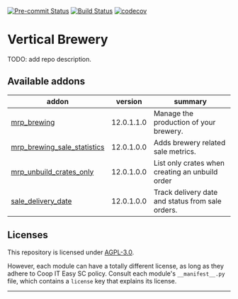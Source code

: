
<!-- /!\ Non OCA Context : Set here the badge of your runbot / runboat instance. -->
[![Pre-commit Status](https://github.com/coopiteasy/vertical-brewery/actions/workflows/pre-commit.yml/badge.svg?branch=12.0)](https://github.com/coopiteasy/vertical-brewery/actions/workflows/pre-commit.yml?query=branch%3A12.0)
[![Build Status](https://github.com/coopiteasy/vertical-brewery/actions/workflows/test.yml/badge.svg?branch=12.0)](https://github.com/coopiteasy/vertical-brewery/actions/workflows/test.yml?query=branch%3A12.0)
[![codecov](https://codecov.io/gh/coopiteasy/vertical-brewery/branch/12.0/graph/badge.svg)](https://codecov.io/gh/coopiteasy/vertical-brewery)
<!-- /!\ Non OCA Context : Set here the badge of your translation instance. -->

<!-- /!\ do not modify above this line -->

# Vertical Brewery

TODO: add repo description.

<!-- /!\ do not modify below this line -->

<!-- prettier-ignore-start -->
[//]: # (addons)

Available addons
----------------
addon | version | summary
--- | --- | ---
[mrp_brewing](mrp_brewing/) | 12.0.1.1.0 | Manage the production of your brewery.
[mrp_brewing_sale_statistics](mrp_brewing_sale_statistics/) | 12.0.1.0.0 | Adds brewery related sale metrics.
[mrp_unbuild_crates_only](mrp_unbuild_crates_only/) | 12.0.1.0.0 | List only crates when creating an unbuild order
[sale_delivery_date](sale_delivery_date/) | 12.0.1.0.0 | Track delivery date and status from sale orders.

[//]: # (end addons)

<!-- prettier-ignore-end -->

## Licenses

This repository is licensed under [AGPL-3.0](LICENSE).

However, each module can have a totally different license, as long as they adhere to Coop IT Easy SC
policy. Consult each module's `__manifest__.py` file, which contains a `license` key
that explains its license.

----
<!-- /!\ Non OCA Context : Set here the full description of your organization. -->
